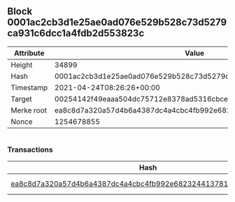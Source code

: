 ## Block 0001ac2cb3d1e25ae0ad076e529b528c73d5279ca931c6dcc1a4fdb2d553823c

Attribute | Value
--- | ---
Height | 34899
Hash | 0001ac2cb3d1e25ae0ad076e529b528c73d5279ca931c6dcc1a4fdb2d553823c
Timestamp | 2021-04-24T08:26:26+00:00
Target | 00254142f49eaaa504dc75712e8378ad5316cbcead634704b3734b6271167cc4
Merke root | ea8c8d7a320a57d4b6a4387dc4a4cbc4fb992e6823244137810e35d1b3ff7bee
Nonce | 1254678855

```

```

### Transactions

Hash | Amount
--- | ---
[ea8c8d7a320a57d4b6a4387dc4a4cbc4fb992e6823244137810e35d1b3ff7bee](ea8c8d7a320a57d4b6a4387dc4a4cbc4fb992e6823244137810e35d1b3ff7bee.md) | 10.00000000 SKEPTI 
